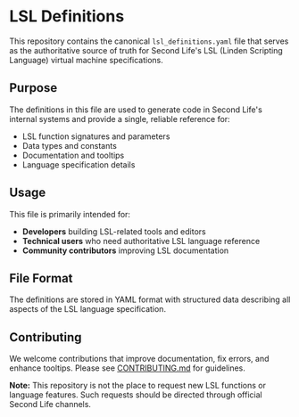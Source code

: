 # LSL Definitions

This repository contains the canonical `lsl_definitions.yaml` file that serves as the authoritative source of truth for Second Life's LSL (Linden Scripting Language) virtual machine specifications.

## Purpose

The definitions in this file are used to generate code in Second Life's internal systems and provide a single, reliable reference for:

- LSL function signatures and parameters
- Data types and constants
- Documentation and tooltips
- Language specification details

## Usage

This file is primarily intended for:

- **Developers** building LSL-related tools and editors
- **Technical users** who need authoritative LSL language reference
- **Community contributors** improving LSL documentation

## File Format

The definitions are stored in YAML format with structured data describing all aspects of the LSL language specification.

## Contributing

We welcome contributions that improve documentation, fix errors, and enhance tooltips. Please see [CONTRIBUTING.md](CONTRIBUTING.md) for guidelines.

**Note:** This repository is not the place to request new LSL functions or language features. Such requests should be directed through official Second Life channels.
